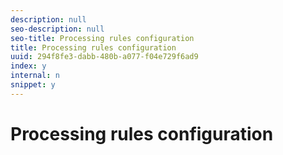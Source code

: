 ```yaml
---
description: null
seo-description: null
seo-title: Processing rules configuration
title: Processing rules configuration
uuid: 294f8fe3-dabb-480b-a077-f04e729f6ad9
index: y
internal: n
snippet: y
---
```


# Processing rules configuration

